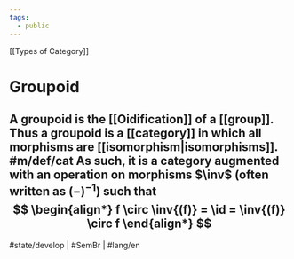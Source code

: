 ```yaml
---
tags:
  - public
---
```

[[Types of Category]]
# Groupoid
A **groupoid** is the [[Oidification]] of a [[group]].
Thus a groupoid is a [[category]] in which all morphisms are [[isomorphism|isomorphisms]]. #m/def/cat
As such, it is a category augmented with an operation on morphisms  $\inv$ 
(often written as $(-)^{-1}$) 
such that
$$
\begin{align*}
f \circ \inv{(f)} = \id = \inv{(f)} \circ f
\end{align*}
$$
---
#state/develop | #SemBr | #lang/en 